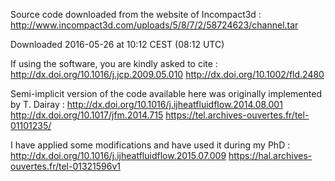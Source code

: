 Source code downloaded from the website of Incompact3d :
http://www.incompact3d.com/uploads/5/8/7/2/58724623/channel.tar

Downloaded 2016-05-26 at 10:12 CEST (08:12 UTC)

If using the software, you are kindly asked to cite :
http://dx.doi.org/10.1016/j.jcp.2009.05.010
http://dx.doi.org/10.1002/fld.2480

Semi-implicit version of the code available here was originally implemented by T. Dairay :
http://dx.doi.org/10.1016/j.ijheatfluidflow.2014.08.001
http://dx.doi.org/10.1017/jfm.2014.715
https://tel.archives-ouvertes.fr/tel-01101235/

I have applied some modifications and have used it during my PhD :
http://dx.doi.org/10.1016/j.ijheatfluidflow.2015.07.009
https://hal.archives-ouvertes.fr/tel-01321596v1
